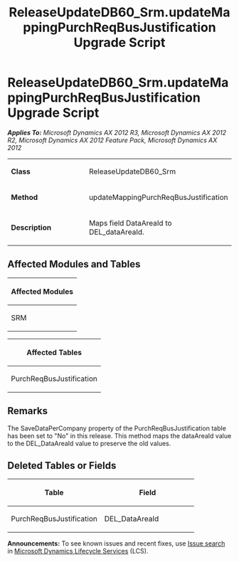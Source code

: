 ﻿---
title: ReleaseUpdateDB60_Srm.updateMappingPurchReqBusJustification Upgrade Script
TOCTitle: ReleaseUpdateDB60_Srm.updateMappingPurchReqBusJustification Upgrade Script
ms:assetid: 3e069a0d-4a54-6542-bb2b-5145b3b8747a
ms:mtpsurl: https://msdn.microsoft.com/en-us/library/JJ718756(v=AX.60)
ms:contentKeyID: 49707799
ms.date: 05/18/2015
mtps_version: v=AX.60
---

# ReleaseUpdateDB60\_Srm.updateMappingPurchReqBusJustification Upgrade Script 


_**Applies To:** Microsoft Dynamics AX 2012 R3, Microsoft Dynamics AX 2012 R2, Microsoft Dynamics AX 2012 Feature Pack, Microsoft Dynamics AX 2012_

<table>
<colgroup>
<col style="width: 50%" />
<col style="width: 50%" />
</colgroup>
<tbody>
<tr class="odd">
<td><p><strong>Class</strong></p></td>
<td><p>ReleaseUpdateDB60_Srm</p></td>
</tr>
<tr class="even">
<td><p><strong>Method</strong></p></td>
<td><p>updateMappingPurchReqBusJustification</p></td>
</tr>
<tr class="odd">
<td><p><strong>Description</strong></p></td>
<td><p>Maps field DataAreaId to DEL_dataAreaId.</p></td>
</tr>
</tbody>
</table>


## Affected Modules and Tables

<table>
<colgroup>
<col style="width: 100%" />
</colgroup>
<thead>
<tr class="header">
<th><p>Affected Modules</p></th>
</tr>
</thead>
<tbody>
<tr class="odd">
<td><p>SRM</p></td>
</tr>
</tbody>
</table>


<table>
<colgroup>
<col style="width: 100%" />
</colgroup>
<thead>
<tr class="header">
<th><p>Affected Tables</p></th>
</tr>
</thead>
<tbody>
<tr class="odd">
<td><p>PurchReqBusJustification</p></td>
</tr>
</tbody>
</table>


## Remarks

The SaveDataPerCompany property of the PurchReqBusJustification table has been set to "No" in this release. This method maps the dataAreaId value to the DEL\_DataAreaId value to preserve the old values.

## Deleted Tables or Fields

<table>
<colgroup>
<col style="width: 50%" />
<col style="width: 50%" />
</colgroup>
<thead>
<tr class="header">
<th><p>Table</p></th>
<th><p>Field</p></th>
</tr>
</thead>
<tbody>
<tr class="odd">
<td><p>PurchReqBusJustification</p></td>
<td><p>DEL_DataAreaId</p></td>
</tr>
</tbody>
</table>

  
**Announcements:** To see known issues and recent fixes, use [Issue search](http://go.microsoft.com/fwlink/?linkid=389258) in [Microsoft Dynamics Lifecycle Services](http://go.microsoft.com/fwlink/?linkid=306505) (LCS).

